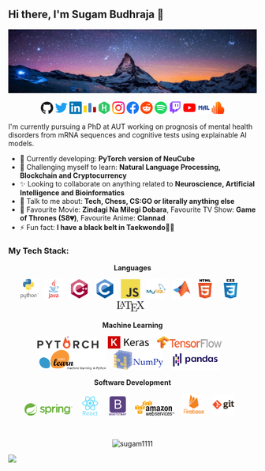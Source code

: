 <!--
**Sugam1111/sugam1111** is a ✨ _special_ ✨ repository because its `README.md` (this file) appears on your GitHub profile.

Here are some ideas to get you started:

- 🔭 I’m currently working on ...
- 🌱 I’m currently learning ...
- 👯 I’m looking to collaborate on ...
- 🤔 I’m looking for help with ...
- 💬 Ask me about ...
- 📫 How to reach me: ...
- 😄 Pronouns: ...
- ⚡ Fun fact: ...
-->

## Hi there, I'm Sugam Budhraja 👋

<img src="https://raw.githubusercontent.com/sugam1111/sugam1111/master/imgs/banner.jpg">

<p align="center">
  <a href="https://github.com/sugam1111">
    <img alt="GitHub" title="GitHub" height="25" width="25" src="https://raw.githubusercontent.com/sugam1111/sugam1111/master/assets/github.svg"></a>
  <a href="https://twitter.com/SugamBudhraja">
    <img alt="Twitter" title="Twitter" height="25" width="25" src="https://raw.githubusercontent.com/sugam1111/sugam1111/master/assets/twitter.svg"></a>
  <a href="https://linkedin.com/in/sugam-budhraja">
    <img alt="LinkedIn" title="LinkedIn" height="25" width="25" src="https://raw.githubusercontent.com/sugam1111/sugam1111/master/assets/linkedin.svg"></a>
  <a href="https://codeforces.com/profile/sugam1111">
    <img alt="Codeforces" title="Codeforces" height="25" width="25" src="https://raw.githubusercontent.com/sugam1111/sugam1111/master/assets/codeforces.svg"></a>
  <a href="https://www.hackerrank.com/sugam1111">
    <img alt="Hackerrank" title="Hackerrank" height="25" width="25" src="https://raw.githubusercontent.com/sugam1111/sugam1111/master/assets/hackerrank.svg"></a>
  <a href="https://www.instagram.com/sugambudhraja/">
    <img alt="Instagram" title="Instagram" height="25" width="25" src="https://raw.githubusercontent.com/sugam1111/sugam1111/master/assets/instagram.svg"></a>
  <a href="https://facebook.com/sugam.budhraja">
    <img alt="Facebook" title="Facebook" height="25" width="25" src="https://raw.githubusercontent.com/sugam1111/sugam1111/master/assets/facebook.svg"></a>
  <a href="https://reddit.com/user/FiestyYoda">
    <img alt="Reddit" title="Reddit" height="25" width="25" src="https://raw.githubusercontent.com/sugam1111/sugam1111/master/assets/reddit.svg"></a>
  <a href="https://open.spotify.com/user/uropsy6k8l7zflmkciq4fplk1?si=U3Jfms38RcipzIpcxb_mvw">
    <img alt="Spotify" title="Spotify" height="25" width="25" src="https://raw.githubusercontent.com/sugam1111/sugam1111/master/assets/spotify.svg"></a>
  <a href="https://twitch.tv/fiestyyoda">
    <img alt="Twitch" title="Twitch" height="25" width="25" src="https://raw.githubusercontent.com/sugam1111/sugam1111/master/assets/twitch.svg"></a>
  <a href="https://www.youtube.com/channel/UCiL_Oo0yAxFdRnsUw2lfjUw">
    <img alt="YouTube" title="YouTube" height="25" width="25" src="https://raw.githubusercontent.com/sugam1111/sugam1111/master/assets/youtube.svg"></a>
  <a href="https://myanimelist.net/profile/FiestyYoda">
    <img alt="MyAnimeList" title="MyAnimeList" height="25" width="25" src="https://raw.githubusercontent.com/sugam1111/sugam1111/master/assets/myanimelist.svg"></a>
  <a href="https://soundcloud.com/sugam_budhraja">
    <img alt="SoundCloud" title="SoundCloud" height="25" width="25" src="https://raw.githubusercontent.com/sugam1111/sugam1111/master/assets/soundcloud.svg"></a>

</p>

I'm currently pursuing a PhD at AUT working on prognosis of mental health disorders from mRNA sequences and cognitive tests using explainable AI models.

- 🚀 Currently developing: **PyTorch version of NeuCube**
- 🌱 Challenging myself to learn: **Natural Language Processing, Blockchain and Cryptocurrency**
- ✨ Looking to collaborate on anything related to **Neuroscience, Artificial Intelligence and Bioinformatics**
- 💬 Talk to me about: **Tech, Chess, CS:GO or literally anything else**
- 💜 Favourite Movie: **Zindagi Na Milegi Dobara**, Favourite TV Show: **Game of Thrones (S8💔)**, Favourite Anime: **Clannad**
- ⚡ Fun fact: **I have a black belt in Taekwondo👊🏼**

### My Tech Stack:

  <p align="center"> <b> Languages </b> </p>
  
  <p align="center">
    <img alt="Python" title="Python" height="40" src="https://raw.githubusercontent.com/sugam1111/sugam1111/master/assets/python.svg">&nbsp;&nbsp;
    <img alt="Java" title="Java" height="40" src="https://raw.githubusercontent.com/sugam1111/sugam1111/master/assets/java.svg">&nbsp;&nbsp;
    <img alt="C++" title="C++" height="40" src="https://raw.githubusercontent.com/sugam1111/sugam1111/master/assets/cplusplus.svg">&nbsp;&nbsp;
    <img alt="C" title="C" height="40" src="https://raw.githubusercontent.com/sugam1111/sugam1111/master/assets/c.svg">&nbsp;&nbsp;
    <img alt="JavaScript" title="JavaScript" height="40" src="https://raw.githubusercontent.com/sugam1111/sugam1111/master/assets/javascript.svg">&nbsp;&nbsp;
    <img alt="MySQL" title="MySQL" height="40" src="https://raw.githubusercontent.com/sugam1111/sugam1111/master/assets/mysql.svg">&nbsp;&nbsp;
    <img alt="Matlab" title="Matlab" height="40" src="https://raw.githubusercontent.com/sugam1111/sugam1111/master/assets/matlab.svg">&nbsp;
    <img alt="HTML" title="HTML" height="40" src="https://raw.githubusercontent.com/sugam1111/sugam1111/master/assets/html5.svg">&nbsp;&nbsp;
    <img alt="CSS" title="CSS" height="40" src="https://raw.githubusercontent.com/sugam1111/sugam1111/master/assets/css3.svg">&nbsp;&nbsp;
    <img alt="LaTeX" title="LaTeX" height="25" src="https://raw.githubusercontent.com/sugam1111/sugam1111/master/assets/latex.svg">&nbsp;&nbsp;
    <!--<img alt="Gremlin" title="Gremlin" height="40" src="https://raw.githubusercontent.com/sugam1111/sugam1111/master/assets/gremlin.svg">-->
  </p>

  <p align="center"> <b> Machine Learning </b> </p>
  
  <p align="center">
    <img alt="PyTorch" title="PyTorch" height="25" src="https://raw.githubusercontent.com/sugam1111/sugam1111/master/assets/pytorch.svg">&nbsp;&nbsp;&nbsp;&nbsp;
    <img alt="Keras" title="Keras" height="25" src="https://raw.githubusercontent.com/sugam1111/sugam1111/master/assets/keras.svg">
    <img alt="TensorFlow" title="TensorFlow" height="25" src="https://raw.githubusercontent.com/sugam1111/sugam1111/master/assets/tensorflow.svg">&nbsp;&nbsp;&nbsp;
    <img alt="Sci-kit Learn" title="Sci-kit Learn" height="40" src="https://raw.githubusercontent.com/sugam1111/sugam1111/master/assets/scikit-learn.svg">&nbsp;&nbsp;&nbsp;
    <img alt="NumPy" title="NumPy" height="40" src="https://raw.githubusercontent.com/sugam1111/sugam1111/master/assets/numpy.svg">&nbsp;&nbsp;&nbsp;
    <img alt="Pandas" title="Pandas" height="40" src="https://raw.githubusercontent.com/sugam1111/sugam1111/master/assets/pandas.svg">&nbsp;&nbsp;&nbsp;
  </p>
  
  <p align="center"> <b> Software Development </b> </p> 
  
  <p align="center">
    <img alt="Spring Boot" title="Spring Boot" height="25" src="https://raw.githubusercontent.com/sugam1111/sugam1111/master/assets/springboot.svg">&nbsp;&nbsp;&nbsp;
    <img alt="React" title="React" height="40" src="https://raw.githubusercontent.com/sugam1111/sugam1111/master/assets/react.svg">&nbsp;&nbsp;&nbsp;
    <img alt="Bootstrap" title="Bootstrap" height="40" src="https://raw.githubusercontent.com/sugam1111/sugam1111/master/assets/bootstrap.svg">&nbsp;&nbsp;&nbsp;
    <img alt="Amazon Web Services" title="Amazon Web Services" height="30" src="https://raw.githubusercontent.com/sugam1111/sugam1111/master/assets/amazonwebservices.svg">&nbsp;&nbsp;&nbsp;
    <img alt="Firebase" title="Firebase" height="45" src="https://raw.githubusercontent.com/sugam1111/sugam1111/master/assets/firebase.svg">&nbsp;&nbsp;&nbsp;
    <img alt="Git" title="Git" height="45" src="https://raw.githubusercontent.com/sugam1111/sugam1111/master/assets/git.svg">&nbsp;&nbsp;&nbsp;
  </p>
</br>

<p align="center"> 
  <img src="https://github-readme-stats.vercel.app/api?username=sugam1111&show_icons=true&theme=cobalt" alt="sugam1111" />
  <!--<img src="https://github-readme-stats.vercel.app/api/top-langs/?username=sugam1111&show_icons=true&theme=cobalt">-->
</p>

![](https://komarev.com/ghpvc/?username=sugam1111)
